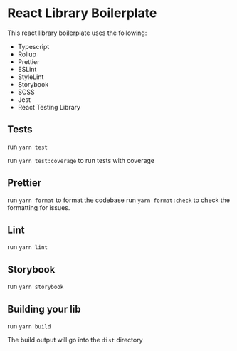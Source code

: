 # React Library Boilerplate

This react library boilerplate uses the following:

- Typescript
- Rollup
- Prettier
- ESLint
- StyleLint
- Storybook
- SCSS
- Jest
- React Testing Library

## Tests

run `yarn test`

run `yarn test:coverage` to run tests with coverage

## Prettier

run `yarn format` to format the codebase
run `yarn format:check` to check the formatting for issues.

## Lint

run `yarn lint`

## Storybook

run `yarn storybook`

## Building your lib

run `yarn build`

The build output will go into the `dist` directory
